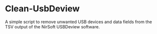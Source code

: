 # Clean-UsbDeview
A simple script to remove unwanted USB devices and data fields from the TSV output of the NirSoft USBDeview software.
